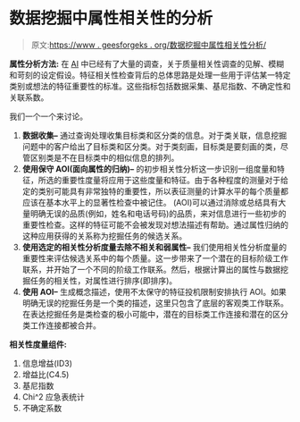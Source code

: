 # 数据挖掘中属性相关性的分析

> 原文:[https://www . geesforgeks . org/数据挖掘中属性相关性分析/](https://www.geeksforgeeks.org/analysis-of-attribute-relevance-in-data-mining/)

**属性分析方法:**
在 [AI](https://www.geeksforgeeks.org/artificial-intelligence-an-introduction/) 中已经有了大量的调查，关于质量相关性调查的见解、模糊和苛刻的设定假设。特征相关性检查背后的总体思路是处理一些用于评估某一特定类别或想法的特征重要性的标准。这些指标包括数据采集、基尼指数、不确定性和关联系数。

我们一个一个来讨论。

1.  **数据收集–**
    通过查询处理收集目标类和区分类的信息。对于类关联，信息挖掘问题中的客户给出了目标类和区分类。对于类刻画，目标类是要刻画的类，尽管区别类是不在目标类中的相似信息的排列。
2.  **使用保守 AOI(面向属性的归纳)–**
    的初步相关性分析这一步识别一组度量和特征，所选的重要性度量将应用于这些度量和特征。由于各种程度的测量对于给定的类别可能具有非常独特的重要性，所以表征测量的计算水平的每个质量都应该在基本水平上的显著性检查中被记住。
    (AOI)可以通过消除或总结具有大量明确无误的品质(例如，姓名和电话号码)的品质，来对信息进行一些初步的重要性检查。这样的特征可能不会被发现对想法描述有帮助。通过属性归纳的这种应用获得的关系称为挖掘任务的候选关系。
3.  **使用选定的相关性分析度量去除不相关和弱属性–**
    我们使用相关性分析度量的重要性来评估候选关系中的每个质量。这一步带来了一个潜在的目标阶级工作联系，并开始了一个不同的阶级工作联系。然后，根据计算出的属性与数据挖掘任务的相关性，对属性进行排序(即排序)。
4.  **使用 AOI–**
    生成概念描述，使用不太保守的特征投机限制安排执行 AOI。如果明确无误的挖掘任务是一个类的描述，这里只包含了底层的客观类工作联系。在表达挖掘任务是类检查的极小可能中，潜在的目标类工作连接和潜在的区分类工作连接都被合并。

**相关性度量组件:**

1.  信息增益(ID3)
2.  增益比(C4.5)
3.  基尼指数
4.  Chi^2 应急表统计
5.  不确定系数